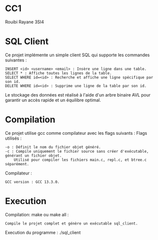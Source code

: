 # CC1
Rouibi Rayane 3SI4

# SQL Client

Ce projet implémente un simple client SQL qui supporte les commandes suivantes :

    INSERT <id> <username> <email> : Insère une ligne dans une table.
    SELECT * : Affiche toutes les lignes de la table.
    SELECT WHERE id=<id> : Recherche et affiche une ligne spécifique par son id.
    DELETE WHERE id=<id> : Supprime une ligne de la table par son id.

Le stockage des données est réalisé à l'aide d'un arbre binaire AVL pour garantir un accès rapide et un équilibre optimal.

# Compilation

Ce projet utilise gcc comme compilateur avec les flags suivants :
Flags utilisés :

    -o : Définit le nom du fichier objet généré.
    -c : Compile uniquement le fichier source sans créer d'exécutable, générant un fichier objet.
        Utilisé pour compiler les fichiers main.c, repl.c, et btree.c séparément.

Compilateur :

    GCC version : GCC 13.3.0.

# Execution
Compilation:
make ou make all :

    Compile le projet complet et génère un exécutable sql_client.

Execution du programme :
    ./sql_client
